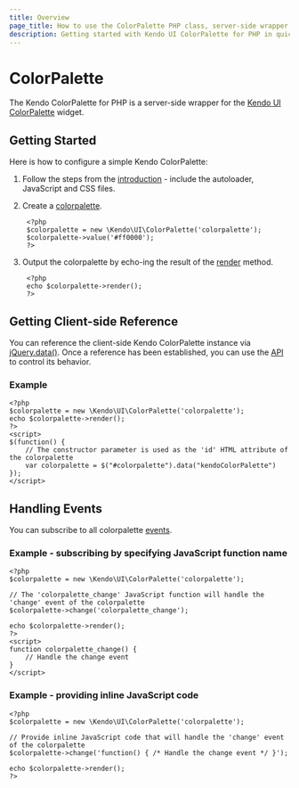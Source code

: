 ```yaml
---
title: Overview
page_title: How to use the ColorPalette PHP class, server-side wrapper for Kendo UI ColorPalette widget
description: Getting started with Kendo UI ColorPalette for PHP in quick steps - configure Kendo UI ColorPalette widget and operate Kendo UI ColorPalette events.
---
```


# ColorPalette

The Kendo ColorPalette for PHP is a server-side wrapper for the [Kendo UI ColorPalette](/api/web/colorpalette) widget.

## Getting Started

Here is how to configure a simple Kendo ColorPalette:

1. Follow the steps from the [introduction](/using-kendo-with/php/introduction) - include the autoloader, JavaScript and CSS files.

2. Create a [colorpalette](/api/wrappers/php/Kendo/UI/ColorPalette).

        <?php
        $colorpalette = new \Kendo\UI\ColorPalette('colorpalette');
        $colorpalette->value('#ff0000');
        ?>

3. Output the colorpalette by echo-ing the result of the [render](/api/wrappers/php/Kendo/UI/Widget#render) method.

        <?php
        echo $colorpalette->render();
        ?>

## Getting Client-side Reference

You can reference the client-side Kendo ColorPalette instance via [jQuery.data()](http://api.jquery.com/jQuery.data/).
Once a reference has been established, you can use the [API](/api/web/colorpalette#methods) to control its behavior.


### Example

    <?php
    $colorpalette = new \Kendo\UI\ColorPalette('colorpalette');
    echo $colorpalette->render();
    ?>
    <script>
    $(function() {
        // The constructor parameter is used as the 'id' HTML attribute of the colorpalette
        var colorpalette = $("#colorpalette").data("kendoColorPalette")
    });
    </script>

## Handling Events

You can subscribe to all colorpalette [events](/api/web/colorpalette#events).

### Example - subscribing by specifying JavaScript function name

    <?php
    $colorpalette = new \Kendo\UI\ColorPalette('colorpalette');

    // The 'colorpalette_change' JavaScript function will handle the 'change' event of the colorpalette
    $colorpalette->change('colorpalette_change');

    echo $colorpalette->render();
    ?>
    <script>
    function colorpalette_change() {
        // Handle the change event
    }
    </script>

### Example - providing inline JavaScript code

    <?php
    $colorpalette = new \Kendo\UI\ColorPalette('colorpalette');

    // Provide inline JavaScript code that will handle the 'change' event of the colorpalette
    $colorpalette->change('function() { /* Handle the change event */ }');

    echo $colorpalette->render();
    ?>
